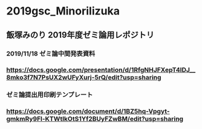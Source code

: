 # 2019gsc_MinoriIizuka
## 飯塚みのり 2019年度ゼミ論用レポジトリ

### 2019/11/18 ゼミ論中間発表資料
### https://docs.google.com/presentation/d/1RfgNHJFXepT4lDJ__8mko3f7N7PsUX2wUFyXurj-5rQ/edit?usp=sharing

### ゼミ論提出用印刷テンプレート
### https://docs.google.com/document/d/1BZ5hq-Vpgyt-gmkmRy9Fl-KTWtIkOtS1Yf2BUyFZwBM/edit?usp=sharing
